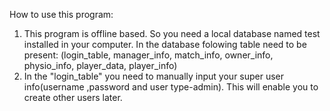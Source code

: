 How to use this program:
  1. This program is offline based. So you need a local database named test installed in your computer. In the database folowing table need to be present: (login_table, manager_info, match_info, owner_info, physio_info, player_data, player_info)
  2. In the "login_table" you need to manually input your super user info(username ,password and user type-admin). This will enable you to create other users later. 
